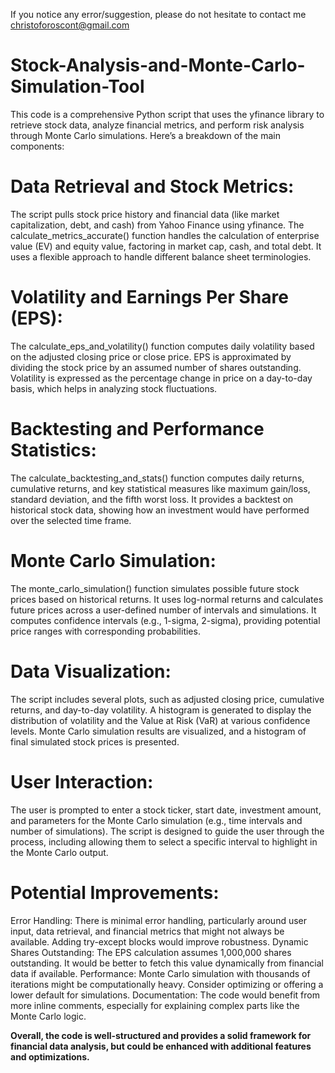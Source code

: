 If you notice any error/suggestion, please do not hesitate to contact me christoforoscont@gmail.com

# Stock-Analysis-and-Monte-Carlo-Simulation-Tool
This code is a comprehensive Python script that uses the yfinance library to retrieve stock data, analyze financial metrics, and perform risk analysis through Monte Carlo simulations. Here’s a breakdown of the main components:

# Data Retrieval and Stock Metrics:

The script pulls stock price history and financial data (like market capitalization, debt, and cash) from Yahoo Finance using yfinance.
The calculate_metrics_accurate() function handles the calculation of enterprise value (EV) and equity value, factoring in market cap, cash, and total debt. It uses a flexible approach to handle different balance sheet terminologies.

# Volatility and Earnings Per Share (EPS):

The calculate_eps_and_volatility() function computes daily volatility based on the adjusted closing price or close price. EPS is approximated by dividing the stock price by an assumed number of shares outstanding.
Volatility is expressed as the percentage change in price on a day-to-day basis, which helps in analyzing stock fluctuations.

# Backtesting and Performance Statistics:

The calculate_backtesting_and_stats() function computes daily returns, cumulative returns, and key statistical measures like maximum gain/loss, standard deviation, and the fifth worst loss.
It provides a backtest on historical stock data, showing how an investment would have performed over the selected time frame.

# Monte Carlo Simulation:

The monte_carlo_simulation() function simulates possible future stock prices based on historical returns. It uses log-normal returns and calculates future prices across a user-defined number of intervals and simulations.
It computes confidence intervals (e.g., 1-sigma, 2-sigma), providing potential price ranges with corresponding probabilities.

# Data Visualization:

The script includes several plots, such as adjusted closing price, cumulative returns, and day-to-day volatility.
A histogram is generated to display the distribution of volatility and the Value at Risk (VaR) at various confidence levels.
Monte Carlo simulation results are visualized, and a histogram of final simulated stock prices is presented.

# User Interaction:

The user is prompted to enter a stock ticker, start date, investment amount, and parameters for the Monte Carlo simulation (e.g., time intervals and number of simulations).
The script is designed to guide the user through the process, including allowing them to select a specific interval to highlight in the Monte Carlo output.

# Potential Improvements:
Error Handling: There is minimal error handling, particularly around user input, data retrieval, and financial metrics that might not always be available. Adding try-except blocks would improve robustness.
Dynamic Shares Outstanding: The EPS calculation assumes 1,000,000 shares outstanding. It would be better to fetch this value dynamically from financial data if available.
Performance: Monte Carlo simulation with thousands of iterations might be computationally heavy. Consider optimizing or offering a lower default for simulations.
Documentation: The code would benefit from more inline comments, especially for explaining complex parts like the Monte Carlo logic.


**Overall, the code is well-structured and provides a solid framework for financial data analysis, but could be enhanced with additional features and optimizations.**
